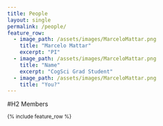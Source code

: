 ```yaml
---
title: People
layout: single
permalink: /people/
feature_row:
  - image_path: /assets/images/MarceloMattar.png
    title: "Marcelo Mattar"
    excerpt: "PI"
  - image_path: /assets/images/MarceloMattar.png
    title: "Name"
    excerpt: "CogSci Grad Student"
  - image_path: /assets/images/MarceloMattar.png
    title: "You?"
---
```


#H2 Members

<small>
{% include feature_row %}

